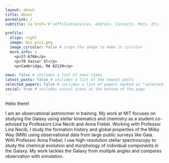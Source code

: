 ```yaml
---
layout: about
title: About
permalink: /
subtitle: <a href='#'>Affiliations</a>. Address. Contacts. Moto. Etc.

profile:
  align: right
  image: bio_pic1.png
  image_circular: false # crops the image to make it circular
  more_info: >
    <p>37-676A</p>
    <p>70 Vassar St</p>
    <p>Cambridge, MA 02139</p>

news: false # includes a list of news items
latest_posts: false # includes a list of the newest posts
selected_papers: false # includes a list of papers marked as "selected={true}"
social: true # includes social icons at the bottom of the page
---
```


Hello there! 

I am an observational astronomer in training. My work at MIT focuses on studying the Galaxy using stellar kinematics and chemistry as a student co-advised by Professors Lina Necib and Anna Frebel. Working with Professor Lina Necib, I study the formation history and global properties of the Milky Way (MW) using observational data from large public surveys like Gaia. With Professor Anna Frebel, I use high-resolution stellar spectroscopy to study the chemical evolution and morphology of individual components in the Galaxy. My work tackles the Galaxy from multiple angles and compares observation with simulation.